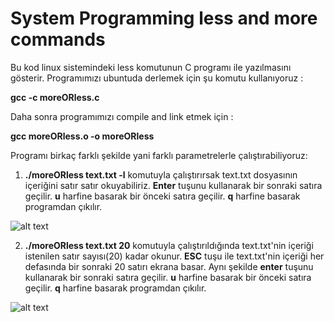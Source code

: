 # System Programming less and more commands
Bu kod linux sistemindeki less komutunun C programı ile yazılmasını gösterir.
Programımızı ubuntuda derlemek için şu komutu kullanıyoruz :

  **gcc -c moreORless.c**
   
Daha sonra programımızı compile and link etmek için :

   **gcc moreORless.o -o moreORless**
   
Programı birkaç farklı şekilde yani farklı parametrelerle çalıştırabiliyoruz:


1. **./moreORless text.txt -l** komutuyla çalıştırırsak text.txt dosyasının içeriğini satır satır okuyabiliriz. **Enter** tuşunu kullanarak bir sonraki satıra geçilir. **u** harfine basarak bir önceki satıra geçilir. **q** harfine basarak programdan çıkılır.

![alt text](https://github.com/amineyesilyurt/MoreORLess_Command/blob/master/images/moreOrless_1.png)

2. **./moreORless text.txt 20** komutuyla çalıştırıldığında text.txt'nin içeriği istenilen satır sayısı(20) kadar okunur. **ESC** tuşu ile text.txt'nin içeriği her defasında bir sonraki 20 satırı ekrana basar. Aynı şekilde **enter** tuşunu kullanarak bir sonraki satıra geçilir. **u** harfine basarak bir önceki satıra geçilir. **q** harfine basarak programdan çıkılır.

![alt text](https://github.com/amineyesilyurt/MoreORLess_Command/blob/master/images/moreOrless_2.png)
